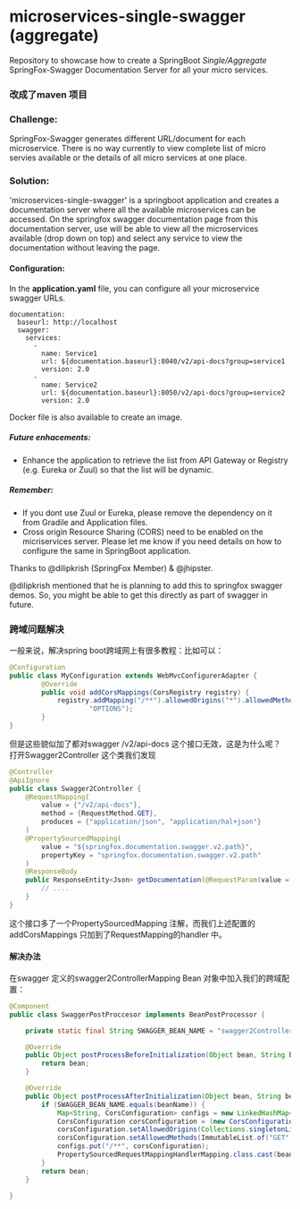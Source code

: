 # microservices-single-swagger (aggregate)
Repository to showcase how to create a SpringBoot *Single/Aggregate* SpringFox-Swagger Documentation Server for all your micro services.

### 改成了maven 项目

### Challenge:
   SpringFox-Swagger generates different URL/document for each microservice. There is no way currently to view complete list of micro servies available or the details of all micro services at one place.

### Solution:
'microservices-single-swagger' is a springboot application and creates a documentation server where all the available microservices can be accessed. On the springfox swagger documentation page from this documentation server, use will be able to view all the microservices available (drop down on top) and select any service to view the documentation without leaving the page.

#### Configuration:
In the **application.yaml** file, you can configure all your microservice swagger URLs.

```
documentation: 
  baseurl: http://localhost
  swagger: 
    services:   
      - 
        name: Service1
        url: ${documentation.baseurl}:8040/v2/api-docs?group=service1
        version: 2.0
      - 
        name: Service2
        url: ${documentation.baseurl}:8050/v2/api-docs?group=service2
        version: 2.0
```

Docker file is also available to create an image. 


##### Future enhacements:
* Enhance the application to retrieve the list from API Gateway or Registry (e.g. Eureka or Zuul) so that the list will be dynamic.


##### Remember:
* If you dont use Zuul or Eureka, please remove the dependency on it from Gradile and Application files.
* Cross origin Resource Sharing (CORS) need to be enabled on the micriservices server. Please let me know if you need details on how to configure the same in SpringBoot application.


Thanks to @dilipkrish (SpringFox Member) & @jhipster.

@dilipkrish mentioned that he is planning to add this to springfox swagger demos. So, you might be able to get this directly as part of swagger in future.

### 跨域问题解决
一般来说，解决spring boot跨域网上有很多教程：比如可以：
```java
@Configuration
public class MyConfiguration extends WebMvcConfigurerAdapter {
    	@Override
    	public void addCorsMappings(CorsRegistry registry) {
    		registry.addMapping("/**").allowedOrigins("*").allowedMethods("GET", "HEAD", "POST", "PUT", "DELETE",
    				"OPTIONS");
    	}
}
```
但是这些貌似加了都对swagger /v2/api-docs 这个接口无效，这是为什么呢？
打开Swagger2Controller 这个类我们发现
```java
@Controller
@ApiIgnore
public class Swagger2Controller {
    @RequestMapping(
        value = {"/v2/api-docs"},
        method = {RequestMethod.GET},
        produces = {"application/json", "application/hal+json"}
    )
    @PropertySourcedMapping(
        value = "${springfox.documentation.swagger.v2.path}",
        propertyKey = "springfox.documentation.swagger.v2.path"
    )
    @ResponseBody
    public ResponseEntity<Json> getDocumentation(@RequestParam(value = "group",required = false) String swaggerGroup, HttpServletRequest servletRequest) {
        // ....
    }
}
```
这个接口多了一个PropertySourcedMapping 注解，而我们上述配置的addCorsMappings 只加到了RequestMapping的handler 中。

#### 解决办法 
在swagger 定义的swagger2ControllerMapping Bean 对象中加入我们的跨域配置：
```java
@Component
public class SwaggerPostProccesor implements BeanPostProcessor {

	private static final String SWAGGER_BEAN_NAME = "swagger2ControllerMapping";

	@Override
	public Object postProcessBeforeInitialization(Object bean, String beanName) throws BeansException {
		return bean;
	}

	@Override
	public Object postProcessAfterInitialization(Object bean, String beanName) throws BeansException {
		if (SWAGGER_BEAN_NAME.equals(beanName)) {
			Map<String, CorsConfiguration> configs = new LinkedHashMap<>();
			CorsConfiguration corsConfiguration = (new CorsConfiguration()).applyPermitDefaultValues();
			corsConfiguration.setAllowedOrigins(Collections.singletonList("*"));
			corsConfiguration.setAllowedMethods(ImmutableList.of("GET", "HEAD", "POST", "PUT", "DELETE", "OPTIONS"));
			configs.put("/**", corsConfiguration);
			PropertySourcedRequestMappingHandlerMapping.class.cast(bean).setCorsConfigurations(configs);
		}
		return bean;
	}

}
```